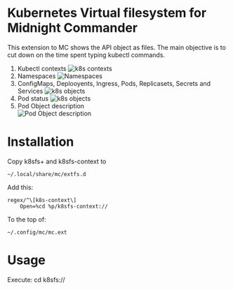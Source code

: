 
# Kubernetes Virtual filesystem for Midnight Commander

This extension to MC shows the API object as files. 
The main objective is to cut down on the time spent typing kubectl commands.

 1. Kubectl contexts
 ![k8s contexts](https://raw.githubusercontent.com/bruj0/k8s_mcextfs/master/screenshots/Screenshot_20190506_095605.png)
 2. Namespaces 
 ![Namespaces](https://raw.githubusercontent.com/bruj0/k8s_mcextfs/master/screenshots/Screenshot_20190506_095628.png)
 3. ConfigMaps, Deplooyents, Ingress, Pods, Replicasets, Secrets and Services ![k8s objects](https://raw.githubusercontent.com/bruj0/k8s_mcextfs/master/screenshots/Screenshot_20190506_095639.png)
 4. Pod status 
 ![k8s objects](https://raw.githubusercontent.com/bruj0/k8s_mcextfs/master/screenshots/Screenshot_20190506_095721.png)
 5. Pod Object description  
 ![Pod Object description](https://raw.githubusercontent.com/bruj0/k8s_mcextfs/master/screenshots/Screenshot_20190506_095729.png) 


# Installation 

Copy k8sfs+ and k8sfs-context to
```shell
~/.local/share/mc/extfs.d
```

Add this:
```
regex/^\[k8s-context\]
	Open=%cd %p/k8sfs-context://
```

To the top of:
```shell
~/.config/mc/mc.ext
```

# Usage
Execute: cd k8sfs://
